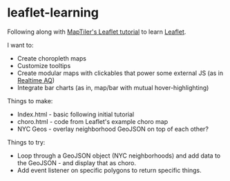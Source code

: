 # leaflet-learning
Following along with [MapTiler's Leaflet tutorial](https://www.youtube.com/watch?v=wVnimcQsuwk) to learn [Leaflet](https://leafletjs.com/).

I want to:
- Create choropleth maps
- Customize tooltips
- Create modular maps with clickables that power some external JS (as in [Realtime AQ](https://a816-dohbesp.nyc.gov/IndicatorPublic/beta/key-topics/airquality/realtime/))
- Integrate bar charts (as in, map/bar with mutual hover-highlighting)

Things to make:
- Index.html - basic following initial tutorial
- choro.html - code from Leaflet's example choro map
- NYC Geos - overlay neighborhood GeoJSON on top of each other? 

Things to try:
- Loop through a GeoJSON object (NYC neighborhoods) and add data to the GeoJSON - and display that as choro.
- Add event listener on specific polygons to return specific things. 